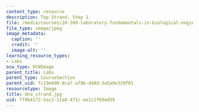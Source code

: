 ```yaml
---
content_type: resource
description: Top Strand, Step 1.
file: /media/courses/20-109-laboratory-fundamentals-in-biological-engineering-fall-2007/ff0b41725ac211a8471cee1c2f69ed59_dna_strand.jpg
file_type: image/jpeg
image_metadata:
  caption: ''
  credit: ''
  image-alt: ''
learning_resource_types:
- Labs
ocw_type: OCWImage
parent_title: Labs
parent_type: CourseSection
parent_uid: fc19e690-0ca7-af8b-d48d-3a5a9e329f01
resourcetype: Image
title: dna_strand.jpg
uid: ff0b4172-5ac2-11a8-471c-ee1c2f69ed59
---
```


